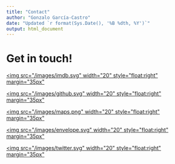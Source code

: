 ```yaml
---
title: "Contact"
author: "Gonzalo García-Castro"
date: "Updated `r format(Sys.Date(), '%B %dth, %Y')`"
output: html_document
---
```


# Get in touch!

<a href="https://www.imdb.com/user/ur114211961/?ref_=login"><img src="/images/imdb.svg" width="20" style="float:right" margin="35px"</a>


<a href="https://github.com/gongcastro/Zombase"><img src="/images/github.svg" width="20" style="float:right" margin="35px"</a>


<a href="https://www.google.es/maps/place/UPF/@41.3896612,2.1893233,18z/data=!4m12!1m6!3m5!1s0x12a4a33ccd94d689:0xd685c271005de93c!2sCenter+for+Brain+%26+Cognition,+UPF!8m2!3d41.4035622!4d2.1944031!3m4!1s0x12a4a304cf89c015:0xfc36a1aa65cd41ee!8m2!3d41.3898056!4d2.1909859"><img src="/images/maps.png" width="20" style="float:right" margin="35px"</a>


<a href="zombase.database@upf.edu"><img src="/images/envelope.svg" width="20" style="float:right" margin="35px"</a>

<a href="https://twitter.com/gongcastro"><img src="/images/twitter.svg" width="20" style="float:right" margin="35px"</a>